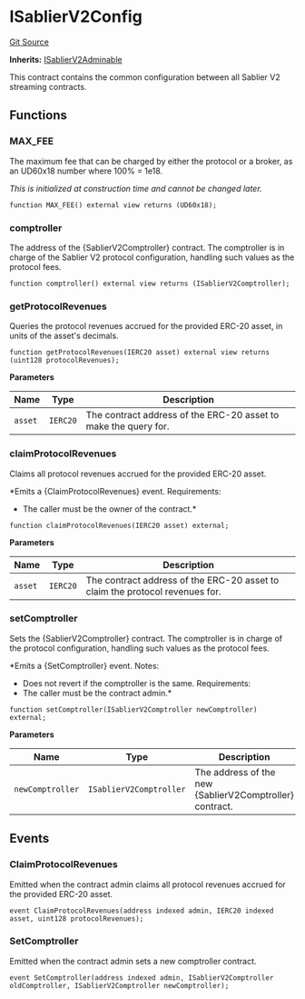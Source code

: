 # ISablierV2Config
[Git Source](https://github.com/sablierhq/v2-core/blob/8b6a851f4185bd5af0e89a0f6a6eb2fed069cd10/docs/contracts/v2/reference/core/interfaces)

**Inherits:**
[ISablierV2Adminable](/docs/contracts/v2/reference/core/interfaces/interface.ISablierV2Adminable.md)

This contract contains the common configuration between all Sablier V2 streaming contracts.


## Functions
### MAX_FEE

The maximum fee that can be charged by either the protocol or a broker, as an UD60x18 number
where 100% = 1e18.

*This is initialized at construction time and cannot be changed later.*


```solidity
function MAX_FEE() external view returns (UD60x18);
```

### comptroller

The address of the {SablierV2Comptroller} contract. The comptroller is in charge of the Sablier V2
protocol configuration, handling such values as the protocol fees.


```solidity
function comptroller() external view returns (ISablierV2Comptroller);
```

### getProtocolRevenues

Queries the protocol revenues accrued for the provided ERC-20 asset, in units of the asset's decimals.


```solidity
function getProtocolRevenues(IERC20 asset) external view returns (uint128 protocolRevenues);
```
**Parameters**

|Name|Type|Description|
|----|----|-----------|
|`asset`|`IERC20`|The contract address of the ERC-20 asset to make the query for.|


### claimProtocolRevenues

Claims all protocol revenues accrued for the provided ERC-20 asset.

*Emits a {ClaimProtocolRevenues} event.
Requirements:
- The caller must be the owner of the contract.*


```solidity
function claimProtocolRevenues(IERC20 asset) external;
```
**Parameters**

|Name|Type|Description|
|----|----|-----------|
|`asset`|`IERC20`|The contract address of the ERC-20 asset to claim the protocol revenues for.|


### setComptroller

Sets the {SablierV2Comptroller} contract. The comptroller is in charge of the protocol configuration,
handling such values as the protocol fees.

*Emits a {SetComptroller} event.
Notes:
- Does not revert if the comptroller is the same.
Requirements:
- The caller must be the contract admin.*


```solidity
function setComptroller(ISablierV2Comptroller newComptroller) external;
```
**Parameters**

|Name|Type|Description|
|----|----|-----------|
|`newComptroller`|`ISablierV2Comptroller`|The address of the new {SablierV2Comptroller} contract.|


## Events
### ClaimProtocolRevenues
Emitted when the contract admin claims all protocol revenues accrued for the provided ERC-20 asset.


```solidity
event ClaimProtocolRevenues(address indexed admin, IERC20 indexed asset, uint128 protocolRevenues);
```

### SetComptroller
Emitted when the contract admin sets a new comptroller contract.


```solidity
event SetComptroller(address indexed admin, ISablierV2Comptroller oldComptroller, ISablierV2Comptroller newComptroller);
```

